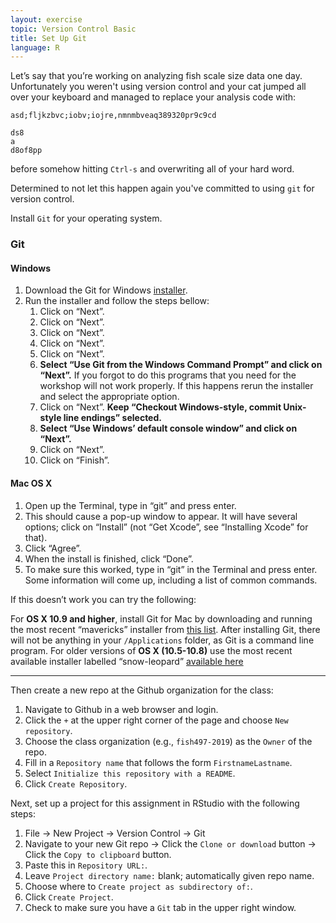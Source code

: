 ```yaml
---
layout: exercise
topic: Version Control Basic
title: Set Up Git
language: R
---
```


Let’s say that you’re working on analyzing fish scale size data one day. Unfortunately you weren't using version control and your cat jumped
all over your keyboard and managed to replace your analysis code with:

```
asd;fljkzbvc;iobv;iojre,nmnmbveaq389320pr9c9cd

ds8
a
d8of8pp
```
before somehow hitting `Ctrl-s` and overwriting all of your hard word.

Determined to not let this happen again you've committed to using `git` for
version control.

Install `Git` for your operating system.


<h3 id="git">Git</h3>

<h4 id="windows">Windows</h4>

<ol>
  <li>Download the Git for Windows
<a href="https://git-for-windows.github.io/">installer</a>.</li>
  <li>Run the installer and follow the steps bellow:
    <ol>
      <li>Click on “Next”.</li>
      <li>Click on “Next”.</li>
      <li>Click on “Next”.</li>
      <li>Click on “Next”.</li>
      <li>Click on “Next”.</li>
      <li><strong>Select “Use Git from the Windows Command Prompt” and click on
“Next”.</strong> If you forgot to do this programs that you need for
the workshop will not work properly. If this happens rerun the
installer and select the appropriate option.</li>
      <li>Click on “Next”. <strong>Keep “Checkout Windows-style, commit
Unix-style line endings” selected.</strong></li>
      <li><strong>Select “Use Windows’ default console window” and click on
“Next”.</strong></li>
      <li>Click on “Next”.</li>
      <li>Click on “Finish”.</li>
    </ol>
  </li>
</ol>

<h4 id="mac-os-x">Mac OS X</h4>

<ol>
  <li>Open up the Terminal, type in “git” and press enter.</li>
  <li>This should cause a pop-up window to appear. It will have several options;
click on “Install” (not “Get Xcode”, see “Installing Xcode” for that).</li>
  <li>Click “Agree”.</li>
  <li>When the install is finished, click “Done”.</li>
  <li>To make sure this worked, type in “git” in the Terminal and press enter. Some
information will come up, including a list of common commands.</li>
</ol>

<p>If this doesn’t work you can try the following:</p>

<p>For <strong>OS X 10.9 and higher</strong>, install Git for Mac by downloading and running the
most recent “mavericks” installer from
<a href="http://sourceforge.net/projects/git-osx-installer/files/">this list</a>.  After
installing Git, there will not be anything in your <code class="highlighter-rouge">/Applications</code> folder, as
Git is a command line program. For older versions of <strong>OS X (10.5-10.8)</strong>
use the most recent available installer labelled “snow-leopard” <a href="http://sourceforge.net/projects/git-osx-installer/files/.">available
here</a></p>



---


Then
create a new repo at the Github organization for the class:

1. Navigate to Github in a web browser and login.
2. Click the `+` at the upper right corner of the page and choose `New repository`.
3. Choose the class organization (e.g., `fish497-2019`) as the `Owner` of the
   repo.
4. Fill in a `Repository name` that follows the form `FirstnameLastname`.
5. Select `Initialize this repository with a README`.
6. Click `Create Repository`.

Next, set up a project for this assignment in RStudio with the following steps:

1. File -> New Project -> Version Control -> Git
2. Navigate to your new Git repo -> Click the `Clone or download` button ->
   Click the `Copy to clipboard` button.
3. Paste this in `Repository URL:`.
4. Leave `Project directory name:` blank; automatically given repo name.
5. Choose where to `Create project as subdirectory of:`.
6. Click `Create Project`.
7. Check to make sure you have a `Git` tab in the upper right window.
